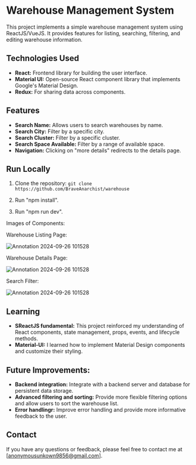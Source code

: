 
# Warehouse Management System

This project implements a simple warehouse management system using ReactJS/VueJS. It provides features for listing, searching, filtering, and editing warehouse information.

## Technologies Used

* **React:** Frontend library for building the user interface.
* **Material UI:** Open-source React component library that implements Google's Material Design.
* **Redux:** For sharing data across components.
##  Features

* **Search Name:** Allows users to search warehouses by name.
* **Search City:** Filter by a specific city.
* **Search Cluster:** Filter by a specific cluster.
* **Search Space Available:** Filter by a range of available space.
* **Navigation:**  Clicking on "more details" redirects to the details page.

## Run Locally

 1. Clone the repository: 
 `git clone https://github.com/BraveAnarchist/warehouse`
 
 2. Run "npm install".

 3. Run "npm run dev".

 Images of Components:

Warehouse Listing Page:

![Annotation 2024-09-26 101528](https://github.com/user-attachments/assets/0ba6ffcc-ee2a-458e-a821-9826a098c144)


Warehouse Details Page:

![Annotation 2024-09-26 101528](https://github.com/user-attachments/assets/d9132513-61d0-491f-9e3e-d518588632d2)



Search Filter:

![Annotation 2024-09-26 101528](https://github.com/user-attachments/assets/9b199905-8fc4-4d5e-b3e0-266a08bfb035)


## Learning

* **SReactJS fundamental:** This project reinforced my understanding of React components, state management, props, events, and lifecycle methods.
* **Material-UI:** I learned how to implement Material Design components and customize their styling.

## Future Improvements:

* **Backend integration:**  Integrate with a backend server and database for persistent data storage.
* **Advanced filtering and sorting:** Provide more flexible filtering options and allow users to sort the warehouse list.
* **Error handlingr:** Improve error handling and provide more informative feedback to the user.


## Contact

If you have any questions or feedback, please feel free to contact me at [anonymousunkown9856@gmail.com].
